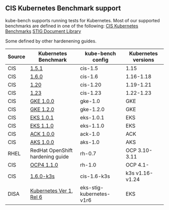 
## CIS Kubernetes Benchmark support

kube-bench supports running tests for Kubernetes.
Most of our supported benchmarks are defined in one of the following:
    [CIS Kubernetes Benchmarks](https://www.cisecurity.org/benchmark/kubernetes/)
    [STIG Document Library](https://public.cyber.mil/stigs/downloads)
    
Some defined by other hardenening guides.

| Source | Kubernetes Benchmark | kube-bench config | Kubernetes versions |
|------|----------------------------------------------------------------|-----------|-------------|
| CIS  | [1.5.1](https://workbench.cisecurity.org/benchmarks/4892)      | cis-1.5   | 1.15        |
| CIS  | [1.6.0](https://workbench.cisecurity.org/benchmarks/4834)      | cis-1.6   | 1.16-1.18   |
| CIS  | [1.20](https://workbench.cisecurity.org/benchmarks/6246)       | cis-1.20  | 1.19-1.21   |
| CIS  | [1.23](https://workbench.cisecurity.org/benchmarks/7532)       | cis-1.23  | 1.22-1.23   |
| CIS  | [GKE 1.0.0](https://workbench.cisecurity.org/benchmarks/4536)  | gke-1.0   | GKE         |
| CIS  | [GKE 1.2.0](https://workbench.cisecurity.org/benchmarks/7534)  | gke-1.2.0 | GKE         |
| CIS  | [EKS 1.0.1](https://workbench.cisecurity.org/benchmarks/6041)  | eks-1.0.1 | EKS         |
| CIS  | [EKS 1.1.0](https://workbench.cisecurity.org/benchmarks/6248)  | eks-1.1.0 | EKS         |
| CIS  | [ACK 1.0.0](https://workbench.cisecurity.org/benchmarks/6467)  | ack-1.0   | ACK         |
| CIS  | [AKS 1.0.0](https://workbench.cisecurity.org/benchmarks/6347)  | aks-1.0   | AKS         |
| RHEL | RedHat OpenShift hardening guide                               | rh-0.7    | OCP 3.10-3.11 |
| CIS  | [OCP4 1.1.0](https://workbench.cisecurity.org/benchmarks/6778) | rh-1.0    | OCP 4.1-    |
| CIS  | [1.6.0-k3s](https://docs.rancher.cn/docs/k3s/security/self-assessment/_index) | cis-1.6-k3s    | k3s v1.16-v1.24    |
| DISA | [Kubernetes Ver 1, Rel 6](https://dl.dod.cyber.mil/wp-content/uploads/stigs/zip/U_Kubernetes_V1R6_STIG.zip) | eks-stig-kubernetes-v1r6 | EKS |
